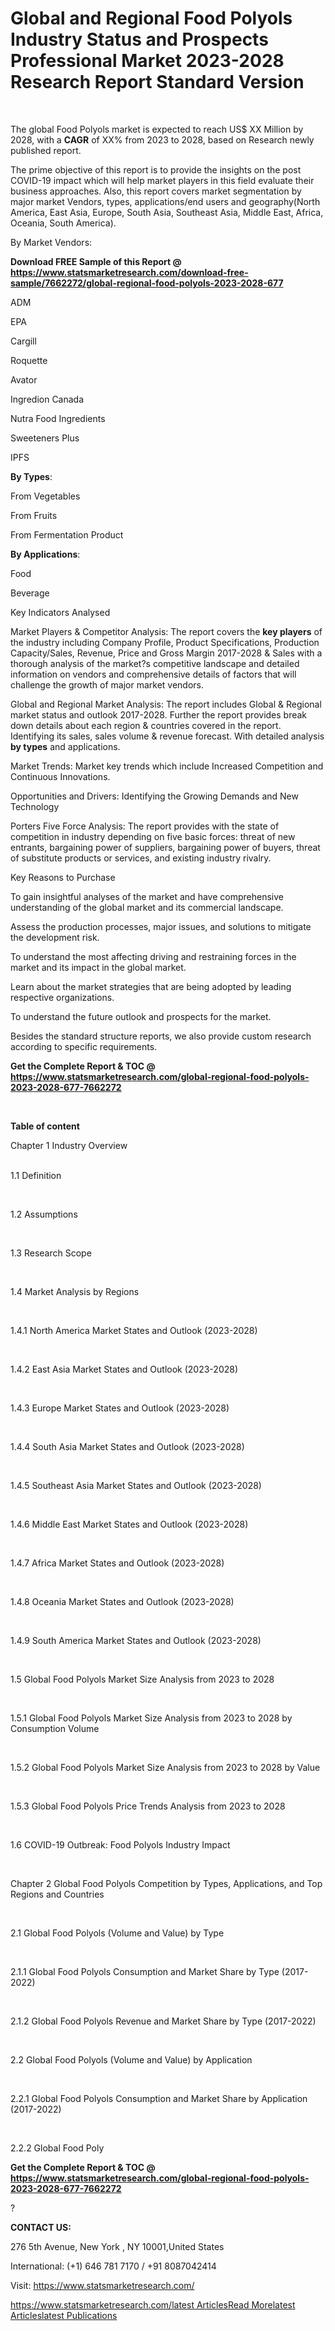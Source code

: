 <h1>Global and Regional Food Polyols Industry Status and Prospects Professional Market 2023-2028 Research Report Standard Version</h1><br/><p>The global Food Polyols market is expected to reach US$ XX Million by 2028, with a <strong>CAGR</strong> of XX% from 2023 to 2028, based on Research newly published report.</p>
 
 
 
 <p>The prime objective of this report is to provide the insights on the post COVID-19 impact which will help market players in this field evaluate their business approaches. Also, this report covers market segmentation by major market Vendors, types, applications/end users and geography(North America, East Asia, Europe, South Asia, Southeast Asia, Middle East, Africa, Oceania, South America).</p>
 
 
 
 <p>By Market Vendors:</p>
 
 
 
 <p><strong>Download FREE Sample of this Report @ <a href="https://www.statsmarketresearch.com/download-free-sample/7662272/global-regional-food-polyols-2023-2028-677">https://www.statsmarketresearch.com/download-free-sample/7662272/global-regional-food-polyols-2023-2028-677</a></strong></p>
 
 
 
 <p>ADM</p>
 
 
 
 <p>EPA</p>
 
 
 
 <p>Cargill</p>
 
 
 
 <p>Roquette</p>
 
 
 
 <p>Avator</p>
 
 
 
 <p>Ingredion Canada</p>
 
 
 
 <p>Nutra Food Ingredients</p>
 
 
 
 <p>Sweeteners Plus</p>
 
 
 
 <p>IPFS</p>
 
 
 
 <p><strong>By Types</strong>:</p>
 
 
 
 <p>From Vegetables</p>
 
 
 
 <p>From Fruits</p>
 
 
 
 <p>From Fermentation Product</p>
 
 
 
 <p><strong><strong>By Applications</strong></strong>:</p>
 
 
 
 <p>Food</p>
 
 
 
 <p>Beverage</p>
 
 
 
 <p>Key Indicators Analysed</p>
 
 
 
 <p>Market Players & Competitor Analysis: The report covers the <strong>key players</strong> of the industry including Company Profile, Product Specifications, Production Capacity/Sales, Revenue, Price and Gross Margin 2017-2028 & Sales with a thorough analysis of the market?s competitive landscape and detailed information on vendors and comprehensive details of factors that will challenge the growth of major market vendors.</p>
 
 
 
 <p>Global and Regional Market Analysis: The report includes Global & Regional market status and outlook 2017-2028. Further the report provides break down details about each region & countries covered in the report. Identifying its sales, sales volume & revenue forecast. With detailed analysis <strong>by types</strong> and applications.</p>
 
 
 
 <p>Market Trends: Market key trends which include Increased Competition and Continuous Innovations.</p>
 
 
 
 <p>Opportunities and Drivers: Identifying the Growing Demands and New Technology</p>
 
 
 
 <p>Porters Five Force Analysis: The report provides with the state of competition in industry depending on five basic forces: threat of new entrants, bargaining power of suppliers, bargaining power of buyers, threat of substitute products or services, and existing industry rivalry.</p>
 
 
 
 <p>Key Reasons to Purchase</p>
 
 
 
 <p>To gain insightful analyses of the market and have comprehensive understanding of the global market and its commercial landscape.</p>
 
 
 
 <p>Assess the production processes, major issues, and solutions to mitigate the development risk.</p>
 
 
 
 <p>To understand the most affecting driving and restraining forces in the market and its impact in the global market.</p>
 
 
 
 <p>Learn about the market strategies that are being adopted by leading respective organizations.</p>
 
 
 
 <p>To understand the future outlook and prospects for the market.</p>
 
 
 
 <p>Besides the standard structure reports, we also provide custom research according to specific requirements.</p>
 
 
 
 <div><b>Get the Complete Report & TOC @ <a href="https://www.statsmarketresearch.com/global-regional-food-polyols-2023-2028-677-7662272">https://www.statsmarketresearch.com/global-regional-food-polyols-2023-2028-677-7662272</a></b></div>
 
 
 
 <p><br />
 
 <b>Table of content</b></p>
 
 
 
 <p>Chapter 1 Industry Overview<br />
 
 <br />
 
 1.1 Definition<br />
 
 <br />
 
 1.2 Assumptions<br />
 
 <br />
 
 1.3 Research Scope<br />
 
 <br />
 
 1.4 Market Analysis by Regions<br />
 
 <br />
 
 1.4.1 North America Market States and Outlook (2023-2028)<br />
 
 <br />
 
 1.4.2 East Asia Market States and Outlook (2023-2028)<br />
 
 <br />
 
 1.4.3 Europe Market States and Outlook (2023-2028)<br />
 
 <br />
 
 1.4.4 South Asia Market States and Outlook (2023-2028)<br />
 
 <br />
 
 1.4.5 Southeast Asia Market States and Outlook (2023-2028)<br />
 
 <br />
 
 1.4.6 Middle East Market States and Outlook (2023-2028)<br />
 
 <br />
 
 1.4.7 Africa Market States and Outlook (2023-2028)<br />
 
 <br />
 
 1.4.8 Oceania Market States and Outlook (2023-2028)<br />
 
 <br />
 
 1.4.9 South America Market States and Outlook (2023-2028)<br />
 
 <br />
 
 1.5 Global Food Polyols Market Size Analysis from 2023 to 2028<br />
 
 <br />
 
 1.5.1 Global Food Polyols Market Size Analysis from 2023 to 2028 by Consumption Volume<br />
 
 <br />
 
 1.5.2 Global Food Polyols Market Size Analysis from 2023 to 2028 by Value<br />
 
 <br />
 
 1.5.3 Global Food Polyols Price Trends Analysis from 2023 to 2028<br />
 
 <br />
 
 1.6 COVID-19 Outbreak: Food Polyols Industry Impact<br />
 
 <br />
 
 Chapter 2 Global Food Polyols Competition by Types, Applications, and Top Regions and Countries<br />
 
 <br />
 
 2.1 Global Food Polyols (Volume and Value) by Type<br />
 
 <br />
 
 2.1.1 Global Food Polyols Consumption and Market Share by Type (2017-2022)<br />
 
 <br />
 
 2.1.2 Global Food Polyols Revenue and Market Share by Type (2017-2022)<br />
 
 <br />
 
 2.2 Global Food Polyols (Volume and Value) by Application<br />
 
 <br />
 
 2.2.1 Global Food Polyols Consumption and Market Share by Application (2017-2022)<br />
 
 <br />
 
 2.2.2 Global Food Poly</p>
 
 
 
 <div><b>Get the Complete Report & TOC @ <a href="https://www.statsmarketresearch.com/global-regional-food-polyols-2023-2028-677-7662272">https://www.statsmarketresearch.com/global-regional-food-polyols-2023-2028-677-7662272</a></b></div>
 
 
 
 <p>? </p>
 
 
 
 <p><b>CONTACT US:</b><br />
 
 276 5th Avenue, New York , NY 10001,United States<br />
 
 International: (+1) 646 781 7170 / +91 8087042414<br />
 
 Visit: <a href="https://www.statsmarketresearch.com/">https://www.statsmarketresearch.com/</a><br />
 
 <a href="https://gyeongbokgung.com">https://www.statsmarketresearch.com/</a><a href="https://hallyeomaritime.com">latest Articles</a><a href="https://jingwansa.com">Read More</a><a href="https://nguoiviet.jp/">latest Articles</a><a href="https://www.intelmarketresearch.com/">latest Publications</a></p>